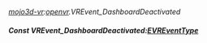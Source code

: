 _[mojo3d-vr](../../modules/mojo3d-vr/mojo3d-vr-module.md):[openvr](openvr:).VREvent\_DashboardDeactivated_
##### Const VREvent\_DashboardDeactivated:[EVREventType](../../modules/mojo3d-vr/openvr-evreventtype.md)
